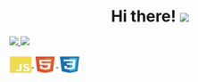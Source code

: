 <div align="center">
   <h1>Hi there! 
   <img src="https://media.giphy.com/media/hvRJCLFzcasrR4ia7z/giphy.gif" width="25px"></h1>
</div>

<div>
   <a href="https://github.com/BoBSZIN">
   <img height="150em" src="https://github-readme-stats.vercel.app/api?username=bobszin&count_private=true&show_icons=true&hide=stars&theme=radical"/>
   <img height="150em" src="https://github-readme-stats.vercel.app/api/top-langs/?username=bobszin&layout=compact&theme=radical"/>
</div>

   <div style="display: inline_block"><br>
      <img align="center" alt="Gabs-Js" height="30" width="40" src="https://raw.githubusercontent.com/devicons/devicon/master/icons/javascript/javascript-plain.svg">
      <img align="center" alt="Gabs-HTML" height="30" width="40" src="https://raw.githubusercontent.com/devicons/devicon/master/icons/html5/html5-original.svg">
      <img align="center" alt="Gabs-CSS" height="30" width="40" src="https://raw.githubusercontent.com/devicons/devicon/master/icons/css3/css3-original.svg">
   </div>
